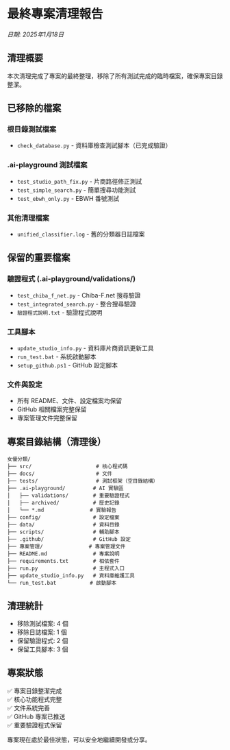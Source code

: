 # 最終專案清理報告
*日期: 2025年1月18日*

## 清理概要
本次清理完成了專案的最終整理，移除了所有測試完成的臨時檔案，確保專案目錄整潔。

## 已移除的檔案

### 根目錄測試檔案
- `check_database.py` - 資料庫檢查測試腳本（已完成驗證）

### .ai-playground 測試檔案
- `test_studio_path_fix.py` - 片商路徑修正測試
- `test_simple_search.py` - 簡單搜尋功能測試
- `test_ebwh_only.py` - EBWH 番號測試

### 其他清理檔案
- `unified_classifier.log` - 舊的分類器日誌檔案

## 保留的重要檔案

### 驗證程式 (.ai-playground/validations/)
- `test_chiba_f_net.py` - Chiba-F.net 搜尋驗證
- `test_integrated_search.py` - 整合搜尋驗證
- `驗證程式說明.txt` - 驗證程式說明

### 工具腳本
- `update_studio_info.py` - 資料庫片商資訊更新工具
- `run_test.bat` - 系統啟動腳本
- `setup_github.ps1` - GitHub 設定腳本

### 文件與設定
- 所有 README、文件、設定檔案均保留
- GitHub 相關檔案完整保留
- 專案管理文件完整保留

## 專案目錄結構（清理後）

```
女優分類/
├── src/                     # 核心程式碼
├── docs/                    # 文件
├── tests/                   # 測試框架（空目錄結構）
├── .ai-playground/         # AI 實驗區
│   ├── validations/        # 重要驗證程式
│   ├── archived/           # 歷史記錄
│   └── *.md               # 實驗報告
├── config/                 # 設定檔案
├── data/                   # 資料目錄
├── scripts/                # 輔助腳本
├── .github/                # GitHub 設定
├── 專案管理/               # 專案管理文件
├── README.md               # 專案說明
├── requirements.txt        # 相依套件
├── run.py                  # 主程式入口
├── update_studio_info.py   # 資料庫維護工具
└── run_test.bat           # 啟動腳本
```

## 清理統計
- 移除測試檔案: 4 個
- 移除日誌檔案: 1 個
- 保留驗證程式: 2 個
- 保留工具腳本: 3 個

## 專案狀態
✅ 專案目錄整潔完成  
✅ 核心功能程式完整  
✅ 文件系統完善  
✅ GitHub 專案已推送  
✅ 重要驗證程式保留  

專案現在處於最佳狀態，可以安全地繼續開發或分享。
